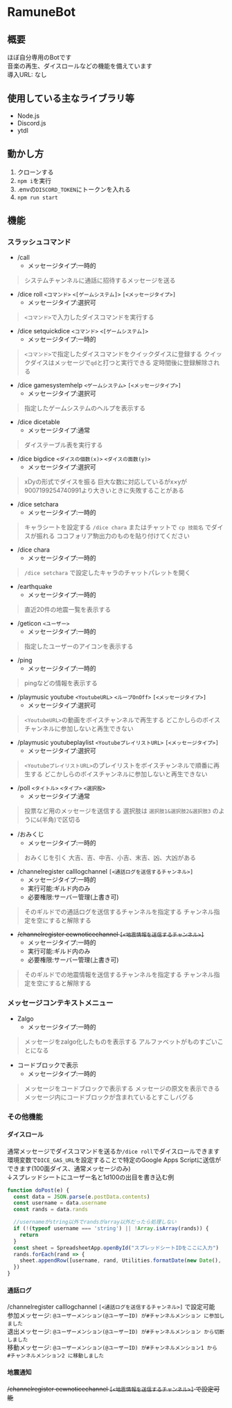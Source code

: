 # RamuneBot

## 概要

ほぼ自分専用のBotです  
音楽の再生、ダイスロールなどの機能を備えています  
導入URL: なし

## 使用している主なライブラリ等

- Node.js
- Discord.js
- ytdl

## 動かし方

1. クローンする
1. `npm i`を実行
1. .envの`DISCORD_TOKEN`にトークンを入れる
1. `npm run start`

## 機能

### スラッシュコマンド

- /call
    - メッセージタイプ:一時的
> システムチャンネルに通話に招待するメッセージを送る
- /dice roll `<コマンド>`  `<[ゲームシステム]>` `[<メッセージタイプ>]`
    - メッセージタイプ:選択可
> `<コマンド>`で入力したダイスコマンドを実行する
- /dice setquickdice `<コマンド>` `<[ゲームシステム]>`
    - メッセージタイプ:一時的
> `<コマンド>`で指定したダイスコマンドをクイックダイスに登録する
> クイックダイスはメッセージで`qd`と打つと実行できる
> 定時間後に登録解除される
- /dice gamesystemhelp `<ゲームシステム>` `[<メッセージタイプ>]`
    - メッセージタイプ:選択可
> 指定したゲームシステムのヘルプを表示する
- /dice dicetable
    - メッセージタイプ:通常
> ダイステーブル表を実行する
- /dice bigdice `<ダイスの個数(x)>` `<ダイスの面数(y)>`
    - メッセージタイプ:選択可
> xDyの形式でダイスを振る
> 巨大な数に対応しているがx×yが9007199254740991より大きいときに失敗することがある
- /dice setchara
    - メッセージタイプ:一時的
> キャラシートを設定する
> `/dice chara` またはチャットで `cp 技能名` でダイスが振れる
> ココフォリア駒出力のものを貼り付けてください
- /dice chara
    - メッセージタイプ:一時的
> `/dice setchara` で設定したキャラのチャットパレットを開く
- /earthquake
    - メッセージタイプ:一時的
> 直近20件の地震一覧を表示する
- /geticon `<ユーザー>`
    - メッセージタイプ:一時的
> 指定したユーザーのアイコンを表示する
- /ping
    - メッセージタイプ:一時的
> pingなどの情報を表示する
- /playmusic youtube `<YoutubeURL>` `<ループOnOff>` `[<メッセージタイプ>]`
    - メッセージタイプ:選択可
> `<YoutubeURL>`の動画をボイスチャンネルで再生する
> どこかしらのボイスチャンネルに参加しないと再生できない
- /playmusic youtubeplaylist `<YoutubeプレイリストURL>` `[<メッセージタイプ>]`
    - メッセージタイプ:選択可
> `<YoutubeプレイリストURL>`のプレイリストをボイスチャンネルで順番に再生する
> どこかしらのボイスチャンネルに参加しないと再生できない
- /poll `<タイトル>` `<タイプ>` `<選択股>`
    - メッセージタイプ:通常
> 投票など用のメッセージを送信する
> 選択肢は `選択肢1&選択肢2&選択肢3` のように`&`(半角)で区切る
- /おみくじ
    - メッセージタイプ:一時的
> おみくじを引く
> 大吉、吉、中吉、小吉、末吉、凶、大凶がある
- /channelregister calllogchannel `[<通話ログを送信するチャンネル>]`
    - メッセージタイプ:一時的
    - 実行可能:ギルド内のみ
    - 必要権限:サーバー管理(上書き可)
> そのギルドでの通話ログを送信するチャンネルを指定する
> チャンネル指定を空にすると解除する
- ~~/channelregister eewnoticechannel `[<地震情報を送信するチャンネル>]`~~
    - メッセージタイプ:一時的
    - 実行可能:ギルド内のみ
    - 必要権限:サーバー管理(上書き可)
> そのギルドでの地震情報を送信するチャンネルを指定する
> チャンネル指定を空にすると解除する

### メッセージコンテキストメニュー

- Zalgo
    - メッセージタイプ:一時的
> メッセージをzalgo化したものを表示する
> アルファベットがものすごいことになる
- コードブロックで表示
    - メッセージタイプ:一時的
> メッセージをコードブロックで表示する
> メッセージの原文を表示できる
> メッセージ内にコードブロックが含まれているとすこしバグる

### その他機能

#### ダイスロール

通常メッセージでダイスコマンドを送るか`/dice roll`でダイスロールできます  
環境変数で`DICE_GAS_URL`を設定することで特定のGoogle Apps Scriptに送信ができます(100面ダイス、通常メッセージのみ)  
↓スプレッドシートにユーザー名と1d100の出目を書き込む例  
```js
function doPost(e) {
  const data = JSON.parse(e.postData.contents)
  const username = data.username
  const rands = data.rands

  //usernameがstring以外でrandsがarray以外だったら処理しない
  if (!(typeof username === 'string') || !Array.isArray(rands)) {
    return
  }
  const sheet = SpreadsheetApp.openById("スプレッドシートIDをここに入力")
  rands.forEach(rand => {
    sheet.appendRow([username, rand, Utilities.formatDate(new Date(), 'Asia/Tokyo', 'yyyy/MM/dd HH:mm:ss')])
  })
}
```

#### 通話ログ

/channelregister calllogchannel `[<通話ログを送信するチャンネル>]` で設定可能  
参加メッセージ: `@ユーザーメンション(@ユーザーID) が⁠#チャンネルメンション に参加しました`  
退出メッセージ: `@ユーザーメンション(@ユーザーID) が⁠#チャンネルメンション から切断しました`  
移動メッセージ: `@ユーザーメンション(@ユーザーID) が⁠#チャンネルメンション1 から #⁠チャンネルメンション2 に移動しました`  

#### 地震通知

~~/channelregister eewnoticechannel `[<地震情報を送信するチャンネル>]` で設定可能~~ 
